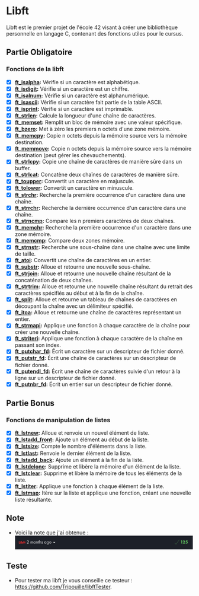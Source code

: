 # Libft

Libft est le premier projet de l'école 42 visant à créer une bibliothèque personnelle en langage C, contenant des fonctions utiles pour le cursus.

## Partie Obligatoire

### Fonctions de la libft
- [x] **[ft_isalpha](ft_isalpha.c):** Vérifie si un caractère est alphabétique.
- [x] **[ft_isdigit](ft_isdigit.c):** Vérifie si un caractère est un chiffre.
- [x] **[ft_isalnum](ft_isalnum.c):** Vérifie si un caractère est alphanumérique.
- [x] **[ft_isascii](ft_isascii.c):** Vérifie si un caractère fait partie de la table ASCII.
- [x] **[ft_isprint](ft_isprint.c):** Vérifie si un caractère est imprimable.
- [x] **[ft_strlen](ft_strlen.c):** Calcule la longueur d'une chaîne de caractères.
- [x] **[ft_memset](ft_memset.c):** Remplit un bloc de mémoire avec une valeur spécifique.
- [x] **[ft_bzero](ft_bzero.c):** Met à zéro les premiers n octets d'une zone mémoire.
- [x] **[ft_memcpy](ft_memcpy.c):** Copie n octets depuis la mémoire source vers la mémoire destination.
- [x] **[ft_memmove](ft_memmove.c):** Copie n octets depuis la mémoire source vers la mémoire destination (peut gérer les chevauchements).
- [x] **[ft_strlcpy](ft_strlcpy.c):** Copie une chaîne de caractères de manière sûre dans un buffer.
- [x] **[ft_strlcat](ft_strlcat.c):** Concatène deux chaînes de caractères de manière sûre.
- [x] **[ft_toupper](ft_toupper.c):** Convertit un caractère en majuscule.
- [x] **[ft_tolower](ft_tolower.c):** Convertit un caractère en minuscule.
- [x] **[ft_strchr](ft_strchr.c):** Recherche la première occurrence d'un caractère dans une chaîne.
- [x] **[ft_strrchr](ft_strrchr.c):** Recherche la dernière occurrence d'un caractère dans une chaîne.
- [x] **[ft_strncmp](ft_strncmp.c):** Compare les n premiers caractères de deux chaînes.
- [x] **[ft_memchr](ft_memchr.c):** Recherche la première occurrence d'un caractère dans une zone mémoire.
- [x] **[ft_memcmp](ft_memcmp.c):** Compare deux zones mémoire.
- [x] **[ft_strnstr](ft_strnstr.c):** Recherche une sous-chaîne dans une chaîne avec une limite de taille.
- [x] **[ft_atoi](ft_atoi.c):** Convertit une chaîne de caractères en un entier.
- [x] **[ft_substr](ft_substr.c):** Alloue et retourne une nouvelle sous-chaîne.
- [x] **[ft_strjoin](ft_strjoin.c):** Alloue et retourne une nouvelle chaîne résultant de la concaténation de deux chaînes.
- [x] **[ft_strtrim](ft_strtrim.c):** Alloue et retourne une nouvelle chaîne résultant du retrait des caractères spécifiés au début et à la fin de la chaîne.
- [x] **[ft_split](ft_split.c):** Alloue et retourne un tableau de chaînes de caractères en découpant la chaîne avec un délimiteur spécifié.
- [x] **[ft_itoa](ft_itoa.c):** Alloue et retourne une chaîne de caractères représentant un entier.
- [x] **[ft_strmapi](ft_strmapi.c):** Applique une fonction à chaque caractère de la chaîne pour créer une nouvelle chaîne.
- [x] **[ft_striteri](ft_striteri.c):** Applique une fonction à chaque caractère de la chaîne en passant son index.
- [x] **[ft_putchar_fd](ft_putchar_fd.c):** Écrit un caractère sur un descripteur de fichier donné.
- [x] **[ft_putstr_fd](ft_putstr_fd.c):** Écrit une chaîne de caractères sur un descripteur de fichier donné.
- [x] **[ft_putendl_fd](ft_putendl_fd.c):** Écrit une chaîne de caractères suivie d'un retour à la ligne sur un descripteur de fichier donné.
- [x] **[ft_putnbr_fd](ft_putnbr_fd.c):** Écrit un entier sur un descripteur de fichier donné.

## Partie Bonus

### Fonctions de manipulation de listes
- [x] **[ft_lstnew](ft_lstnew.c):** Alloue et renvoie un nouvel élément de liste.
- [x] **[ft_lstadd_front](ft_lstadd_front.c):** Ajoute un élément au début de la liste.
- [x] **[ft_lstsize](ft_lstsize.c):** Compte le nombre d'éléments dans la liste.
- [x] **[ft_lstlast](ft_lstlast.c):** Renvoie le dernier élément de la liste.
- [x] **[ft_lstadd_back](ft_lstadd_back.c):** Ajoute un élément à la fin de la liste.
- [x] **[ft_lstdelone](ft_lstdelone.c):** Supprime et libère la mémoire d'un élément de la liste.
- [x] **[ft_lstclear](ft_lstclear.c):** Supprime et libère la mémoire de tous les éléments de la liste.
- [x] **[ft_lstiter](ft_lstiter.c):** Applique une fonction à chaque élément de la liste.
- [x] **[ft_lstmap](ft_lstmap.c):** Itère sur la liste et applique une fonction, créant une nouvelle liste résultante.

## Note

- Voici la note que j'ai obtenue :
    ![Note](img.png)

## Teste

- Pour tester ma libft je vous conseille ce testeur : https://github.com/Tripouille/libftTester.
